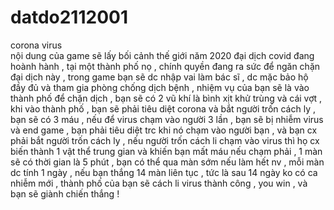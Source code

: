 # datdo2112001
corona virus  
nội dung của game sẽ lấy bối cảnh thế giới năm 2020 đại dịch covid đang hoành hành , tại một thành phố nọ , chính quyền đang ra sức để ngăn 
chặn đại dịch này , trong game bạn sẽ dc nhập vai làm bác sĩ , dc mặc bảo hộ đầy đủ và tham gia phòng chống dịch bệnh , nhiệm vụ của bạn sẽ 
là vào thành phố để chặn dịch , bạn sẽ có 2 vũ khí là bình xịt khử trùng và cái vợt , khi vào thành phố , bạn sẽ phải tiêu diệt corona và
bắt người trốn cách ly , bạn sẽ có 3 máu , nếu để virus chạm vào người 3 lần , bạn sẽ bị nhiễm virus và end game , bạn phải tiêu diệt trc 
khi nó chạm vào người bạn , và bạn cx phải bắt người trốn cách ly , nếu người trốn cách li chạm vào virus thì họ cx biến thành 1 vật thể
trung gian và khiến bạn mất máu nếu chạm phải , 1 màn sẽ có thời gian là 5 phút , bạn có thể qua màn sớm nếu làm hết nv , mỗi màn dc tính
1 ngày , nếu bạn thắng 14 màn liên tục , tức là sau 14 ngày ko có ca nhiễm mới , thành phố của bạn sẽ cách li virus thành công , you win ,
và bạn sẽ giành chiến thắng !
